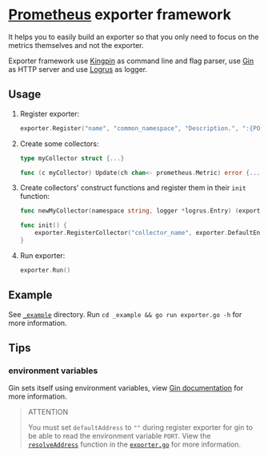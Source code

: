 # [Prometheus](https://github.com/prometheus/prometheus) exporter framework

It helps you to easily build an exporter so that you only need to focus on the metrics themselves and not the exporter.

Exporter framework use [Kingpin](https://github.com/alecthomas/kingpin) as command line and flag parser, use [Gin](https://github.com/gin-gonic/gin) as HTTP server and use [Logrus](https://github.com/sirupsen/logrus) as logger.

## Usage

1.  Register exporter:

    ```go
    exporter.Register("name", "common_namespace", "Description.", ":{PORT}", logrusLogger)
    ```

1.  Create some collectors:

    ```go
    type myCollector struct {...}
    
    func (c myCollector) Update(ch chan<- prometheus.Metric) error {...}
    ```

1.  Create collectors' construct functions and register them in their `init` function:

    ```go
    func newMyCollector(namespace string, logger *logrus.Entry) (exporter.Collector, error) {...}
    
    func init() {
        exporter.RegisterCollector("collector_name", exporter.DefaultEnabled, newMyCollector)
    }
    ```

1.  Run exporter:

    ```go
    exporter.Run()
    ```

## Example

See [`_example`](https://github.com/rea1shane/exporter/tree/main/_example) directory. Run `cd _example && go run exporter.go -h` for more information.

## Tips

### environment variables

Gin sets itself using environment variables, view [Gin documentation](https://github.com/gin-gonic/gin#documentation) for more information.

> ATTENTION
>
> You must set `defaultAddress` to `""` during register exporter for gin to be able to read the environment variable `PORT`. View the [`resolveAddress`](https://github.com/rea1shane/exporter/blob/main/exporter.go#L137) function in the [`exporter.go`](https://github.com/rea1shane/exporter/blob/main/exporter.go) for more information.
